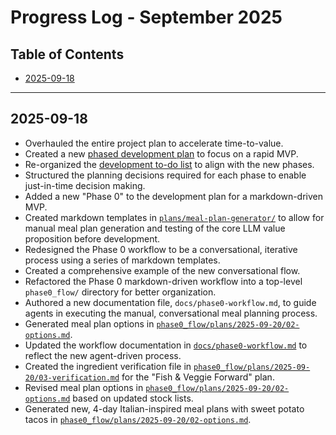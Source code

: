# Progress Log - September 2025

## Table of Contents
- [2025-09-18](#2025-09-18)

---

## 2025-09-18
- Overhauled the entire project plan to accelerate time-to-value.
- Created a new [phased development plan](../../plans/project-phases.md) to focus on a rapid MVP.
- Re-organized the [development to-do list](../../plans/development-todo.md) to align with the new phases.
- Structured the planning decisions required for each phase to enable just-in-time decision making.
- Added a new "Phase 0" to the development plan for a markdown-driven MVP.
- Created markdown templates in [`plans/meal-plan-generator/`](../../plans/meal-plan-generator/) to allow for manual meal plan generation and testing of the core LLM value proposition before development.
- Redesigned the Phase 0 workflow to be a conversational, iterative process using a series of markdown templates.
- Created a comprehensive example of the new conversational flow.
- Refactored the Phase 0 markdown-driven workflow into a top-level `phase0_flow/` directory for better organization.
- Authored a new documentation file, `docs/phase0-workflow.md`, to guide agents in executing the manual, conversational meal planning process.
- Generated meal plan options in [`phase0_flow/plans/2025-09-20/02-options.md`](phase0_flow/plans/2025-09-20/02-options.md).
- Updated the workflow documentation in [`docs/phase0-workflow.md`](docs/phase0-workflow.md) to reflect the new agent-driven process.
- Created the ingredient verification file in [`phase0_flow/plans/2025-09-20/03-verification.md`](phase0_flow/plans/2025-09-20/03-verification.md) for the "Fish &amp; Veggie Forward" plan.
- Revised meal plan options in [`phase0_flow/plans/2025-09-20/02-options.md`](phase0_flow/plans/2025-09-20/02-options.md) based on updated stock lists.
- Generated new, 4-day Italian-inspired meal plans with sweet potato tacos in [`phase0_flow/plans/2025-09-20/02-options.md`](phase0_flow/plans/2025-09-20/02-options.md).
